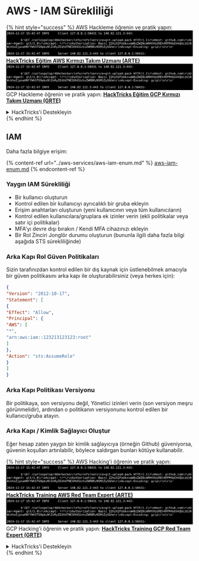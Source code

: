 # AWS - IAM Sürekliliği

{% hint style="success" %}
AWS Hackleme öğrenin ve pratik yapın:<img src="../../../.gitbook/assets/image (1).png" alt="" data-size="line">[**HackTricks Eğitim AWS Kırmızı Takım Uzmanı (ARTE)**](https://training.hacktricks.xyz/courses/arte)<img src="../../../.gitbook/assets/image (1).png" alt="" data-size="line">\
GCP Hackleme öğrenin ve pratik yapın: <img src="../../../.gitbook/assets/image (2).png" alt="" data-size="line">[**HackTricks Eğitim GCP Kırmızı Takım Uzmanı (GRTE)**<img src="../../../.gitbook/assets/image (2).png" alt="" data-size="line">](https://training.hacktricks.xyz/courses/grte)

<details>

<summary>HackTricks'i Destekleyin</summary>

* [**abonelik planlarını**](https://github.com/sponsors/carlospolop) kontrol edin!
* **💬 [**Discord grubuna**](https://discord.gg/hRep4RUj7f) veya [**telegram grubuna**](https://t.me/peass) katılın ya da **Twitter'da** 🐦 [**@hacktricks\_live**](https://twitter.com/hacktricks\_live)**'i takip edin.**
* **Hacking ipuçlarını paylaşmak için** [**HackTricks**](https://github.com/carlospolop/hacktricks) ve [**HackTricks Cloud**](https://github.com/carlospolop/hacktricks-cloud) github reposuna PR gönderin.

</details>
{% endhint %}

## IAM

Daha fazla bilgiye erişim:

{% content-ref url="../aws-services/aws-iam-enum.md" %}
[aws-iam-enum.md](../aws-services/aws-iam-enum.md)
{% endcontent-ref %}

### Yaygın IAM Sürekliliği

* Bir kullanıcı oluşturun
* Kontrol edilen bir kullanıcıyı ayrıcalıklı bir gruba ekleyin
* Erişim anahtarları oluşturun (yeni kullanıcının veya tüm kullanıcıların)
* Kontrol edilen kullanıcılara/gruplara ek izinler verin (ekli politikalar veya satır içi politikalar)
* MFA'yı devre dışı bırakın / Kendi MFA cihazınızı ekleyin
* Bir Rol Zinciri Jonglör durumu oluşturun (bununla ilgili daha fazla bilgi aşağıda STS sürekliliğinde)

### Arka Kapı Rol Güven Politikaları

Sizin tarafınızdan kontrol edilen bir dış kaynak için üstlenebilmek amacıyla bir güven politikasını arka kapı ile oluşturabilirsiniz (veya herkes için):
```json
{
"Version": "2012-10-17",
"Statement": [
{
"Effect": "Allow",
"Principal": {
"AWS": [
"*",
"arn:aws:iam::123213123123:root"
]
},
"Action": "sts:AssumeRole"
}
]
}
```
### Arka Kapı Politikası Versiyonu

Bir politikaya, son versiyonu değil, Yönetici izinleri verin (son versiyon meşru görünmelidir), ardından o politikanın versiyonunu kontrol edilen bir kullanıcı/gruba atayın.

### Arka Kapı / Kimlik Sağlayıcı Oluştur

Eğer hesap zaten yaygın bir kimlik sağlayıcıya (örneğin Github) güveniyorsa, güvenin koşulları artırılabilir, böylece saldırgan bunları kötüye kullanabilir. 

{% hint style="success" %}
AWS Hacking'i öğrenin ve pratik yapın:<img src="../../../.gitbook/assets/image (1).png" alt="" data-size="line">[**HackTricks Training AWS Red Team Expert (ARTE)**](https://training.hacktricks.xyz/courses/arte)<img src="../../../.gitbook/assets/image (1).png" alt="" data-size="line">\
GCP Hacking'i öğrenin ve pratik yapın: <img src="../../../.gitbook/assets/image (2).png" alt="" data-size="line">[**HackTricks Training GCP Red Team Expert (GRTE)**<img src="../../../.gitbook/assets/image (2).png" alt="" data-size="line">](https://training.hacktricks.xyz/courses/grte)

<details>

<summary>HackTricks'i Destekleyin</summary>

* [**abonelik planlarını**](https://github.com/sponsors/carlospolop) kontrol edin!
* **💬 [**Discord grubuna**](https://discord.gg/hRep4RUj7f) veya [**telegram grubuna**](https://t.me/peass) katılın ya da **Twitter'da** **bizi takip edin** 🐦 [**@hacktricks\_live**](https://twitter.com/hacktricks\_live)**.**
* **Hacking ipuçlarını paylaşmak için** [**HackTricks**](https://github.com/carlospolop/hacktricks) ve [**HackTricks Cloud**](https://github.com/carlospolop/hacktricks-cloud) github reposuna PR gönderin.

</details>
{% endhint %}
